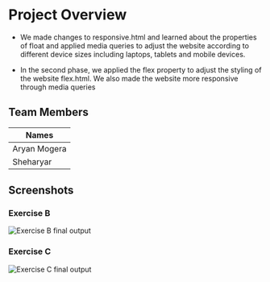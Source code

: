 # Project Overview

- We made changes to responsive.html and learned about the properties of float and applied media queries to adjust the website according to different device sizes including laptops, tablets and mobile devices.

- In the second phase, we applied the flex property to adjust the styling of the website flex.html. We also made the website more responsive through media queries

## Team Members

|   Names |
| --------  |
| Aryan Mogera |
| Sheharyar |


## Screenshots

### Exercise B
![Exercise B final output](./ExcerciseB.gif)

### Exercise C
![Exercise C final output](./ExcerciseC.gif)



